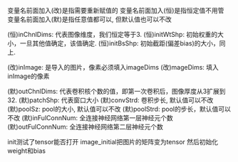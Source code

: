 变量名前面加入(改)是指需要重新赋值的
变量名前面加入(恒)是指恒定值不用管
变量名前面加入(默)是指任意值都可以, 但默认值也可以不改

(恒)inChnlDims: 代表图像维度，我们恒定等于3.
(恒)initWtShp: 初始权重的大小，一旦其他值确定，该值确定.
(恒)initBsShp: 初始截距(偏差bias)的大小，同上.

(改)inImage: 是导入的图片，像素必须填入imageDims
(改)mageDims: 填入inImage的像素

(默)outChnlDims: 代表卷积核个数的值，即第一次卷积后，图像厚度从3扩展到32.
(默)patchShp: 代表窗口大小
(默)convStrd: 卷积步长, 默认值可以不改
(默)poolSz: pool的大小, 默认值可以不改
(默)poolStrd: pool的步长，默认值可以不改
(默)inFulConnNum: 全连接神经网络第一层神经元个数
(默)outFulConnNum: 全连接神经网络第二层神经元个数

init测试了tensor能否打开
image_initial把图片的矩阵变为tensor
然后初始化weight和bias





